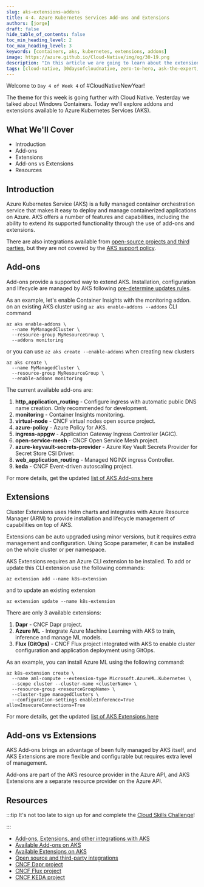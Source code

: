 ```yaml
---
slug: aks-extensions-addons
title: 4-4. Azure Kubernetes Services Add-ons and Extensions
authors: [jorge]
draft: false
hide_table_of_contents: false
toc_min_heading_level: 2
toc_max_heading_level: 3
keywords: [containers, aks, kubernetes, extensions, addons]
image: https://azure.github.io/Cloud-Native/img/og/30-19.png
description: "In this article we are going to learn about the extensions and add-ons available to AKS - Azure Kubernetes Services" 
tags: [cloud-native, 30daysofcloudnative, zero-to-hero, ask-the-expert, azure-kubernetes-service, containers, addons, extensions]
---
```


<head>
  <meta name="twitter:url" 
    content="https://azure.github.io/Cloud-Native/cnny-2023/aks-extensions-addons" />
  <meta name="twitter:title" 
    content="Azure Kubernetes Services Add-ons and Extensions" />
  <meta name="twitter:description" 
    content="In this article we are going to learn about the extensions and addons available to AKS - Azure Kubernetes Services" />
  <meta name="twitter:image" 
    content="https://azure.github.io/Cloud-Native/img/og/30-19.png" />
  <meta name="twitter:card" content="summary_large_image" />
  <meta name="twitter:creator" 
    content="@jorgearteiro" />
  <meta name="twitter:site" content="@AzureAdvocates" /> 
  <link rel="canonical" 
    href="https://azure.github.io/Cloud-Native/cnny-2023/aks-extensions-addons" />
</head>

Welcome to `Day 4 of Week 4` of #CloudNativeNewYear!

The theme for this week is going further with Cloud Native. Yesterday we talked about Windows Containers. Today we'll explore addons and extensions available to Azure Kubernetes Services (AKS).

## What We'll Cover
 * Introduction
 * Add-ons
 * Extensions
 * Add-ons vs Extensions
 * Resources

<!-- ************************************* -->
<!--  AUTHORS: ONLY UPDATE BELOW THIS LINE -->
<!-- ************************************* -->

## Introduction

Azure Kubernetes Service (AKS) is a fully managed container orchestration service that makes it easy to deploy and manage containerized applications on Azure. AKS offers a number of features and capabilities, including the ability to extend its supported functionality through the use of add-ons and extensions.

There are also integrations available from [open-source projects and third parties](https://learn.microsoft.com/azure/aks/integrations?WT.mc_id=containers-84290-joarteir#open-source-and-third-party-integrations), but they are not covered by the [AKS support policy](https://learn.microsoft.com/azure/aks/support-policies?WT.mc_id=containers-84290-joarteir).


## Add-ons

Add-ons provide a supported way to extend AKS. Installation, configuration and lifecycle are managed by AKS following [pre-determine updates rules](https://learn.microsoft.com/azure/aks/integrations?WT.mc_id=containers-84290-joarteir#add-ons).

As an example, let's enable Container Insights with the monitoring addon. on an existing AKS cluster using `az aks enable-addons --addons` CLI command  

```azurecli
az aks enable-addons \
  --name MyManagedCluster \
  --resource-group MyResourceGroup \
  --addons monitoring
```

or you can use `az aks create --enable-addons` when creating new clusters
```azurecli
az aks create \
  --name MyManagedCluster \
  --resource-group MyResourceGroup \
  --enable-addons monitoring
```

The current available add-ons are:

1.	**http_application_routing** - Configure ingress with automatic public DNS name creation. Only recommended for development.
2.	**monitoring** - Container Insights monitoring.
3.	**virtual-node** - CNCF virtual nodes open source project.
4.	**azure-policy** - Azure Policy for AKS.
5.	**ingress-appgw** - Application Gateway Ingress Controller (AGIC).
6.	**open-service-mesh** - CNCF Open Service Mesh project.
7.	**azure-keyvault-secrets-provider** - Azure Key Vault Secrets Provider for Secret Store CSI Driver.
8.	**web_application_routing** - Managed NGINX ingress Controller.
9.	**keda** - CNCF Event-driven autoscaling project.

For more details, get the updated [list of AKS Add-ons here](https://learn.microsoft.com/azure/aks/integrations?WT.mc_id=containers-84290-joarteir#available-add-ons)


## Extensions

Cluster Extensions uses Helm charts and integrates with Azure Resource Manager (ARM) to provide installation and lifecycle management of capabilities on top of AKS. 

Extensions can be auto upgraded using minor versions, but it requires extra management and configuration. Using Scope parameter, it can be installed on the whole cluster or per namespace.

AKS Extensions requires an Azure CLI extension to be installed. To add or update this CLI extension use the following commands:
```azurecli
az extension add --name k8s-extension
```
and to update an existing extension
```azurecli
az extension update --name k8s-extension
```

There are only 3 available extensions:
1.	**Dapr** - CNCF Dapr project.
2.	**Azure ML** - Integrate Azure Machine Learning with AKS to train, inference and manage ML models.
3.	**Flux (GitOps)** - CNCF Flux project integrated with AKS to enable cluster configuration and application deployment using GitOps.

As an example, you can install Azure ML using the following command:
```azurecli
az k8s-extension create \
  --name aml-compute --extension-type Microsoft.AzureML.Kubernetes \
  --scope cluster --cluster-name <clusterName> \
  --resource-group <resourceGroupName> \
  --cluster-type managedClusters \
  --configuration-settings enableInference=True allowInsecureConnections=True
```

For more details, get the updated [list of AKS Extensions here](https://learn.microsoft.com/azure/aks/cluster-extensions?tabs=azure-cli&WT.mc_id=containers-84290-joarteir#currently-available-extensions)


## Add-ons vs Extensions

AKS Add-ons brings an advantage of been fully managed by AKS itself, and AKS Extensions are more flexible and configurable but requires extra level of management. 

Add-ons are part of the AKS resource provider in the Azure API, and AKS Extensions are a separate resource provider on the Azure API.


## Resources

:::tip It's not too late to sign up for and complete the [Cloud Skills Challenge](https://aka.ms/CNNY/Challenge)!

:::

* [Add-ons, Extensions, and other integrations with AKS](https://learn.microsoft.com/azure/aks/integrations?WT.mc_id=containers-84290-joarteir)
* [Available Add-ons on AKS](https://learn.microsoft.com/azure/aks/integrations#available-add-ons?WT.mc_id=containers-84290-joarteir)
* [Available Extensions on AKS](https://learn.microsoft.com/azure/aks/cluster-extensions?tabs=azure-cli&WT.mc_id=containers-84290-joarteir#currently-available-extensions)
* [Open source and third-party integrations](https://learn.microsoft.com/azure/aks/integrations?WT.mc_id=containers-84290-joarteir#open-source-and-third-party-integrations)
* [CNCF Dapr project](https://dapr.io/) 
* [CNCF Flux project](https://fluxcd.io/)
* [CNCF KEDA project](https://keda.sh/)